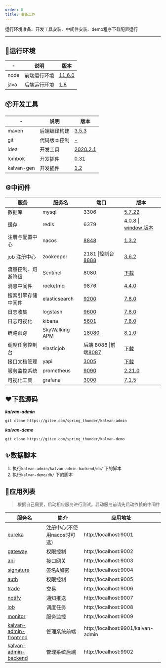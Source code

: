 ```yaml
---
order: 0
title: 准备工作
---
```


运行环境准备、开发工具安装、中间件安装、demo程序下载配置运行

---

## 🚚运行环境

| -    | 说明         | 版本                                                       |
| ---- | ------------ | ---------------------------------------------------------- |
| node | 前端运行环境 | [11.6.0](https://mirrors.huaweicloud.com/nodejs/v11.6.0/)  |
| java | 后端运行环境 | [1.8](https://mirrors.huaweicloud.com/java/jdk/8u171-b11/) |

## 📦开发工具

| -          | 说明         | 版本                                                                          |
| ---------- | ------------ | ----------------------------------------------------------------------------- |
| maven      | 后端编译构建 | [3.5.3](https://mirrors.huaweicloud.com/apache/maven/maven-3/3.5.3/binaries/) |
| git        | 代码版本控制 | [-](https://mirrors.huaweicloud.com/git-for-windows/)                         |
| idea       | 开发工具     | [2020.2.1](https://www.jetbrains.com/idea/download/)                          |
| lombok     | 开发插件     | [0.31](https://plugins.jetbrains.com/plugin/6317-lombok/)                     |
| kalvan-gen | 开发插件     | [1.2](https://plugins.jetbrains.com/plugin/15002-kalvan-gen)                  |

## ⚙中间件

| 服务               | 服务名         | 端口                                                | 版本                                                                                                                                                                              |
| ------------------ | -------------- | --------------------------------------------------- | --------------------------------------------------------------------------------------------------------------------------------------------------------------------------------- |
| 数据库             | mysql          | 3306                                                | [5.7.22](https://mirrors.huaweicloud.com/mysql/Downloads/MySQL-5.7/)                                                                                                              |
| 缓存               | redis          | 6379                                                | [4.0.8](https://mirrors.huaweicloud.com/redis/redis-4.0.8.tar.gz) \| [window 版本](https://github.com/microsoftarchive/redis/releases/download/win-3.2.100/Redis-x64-3.2.100.msi) |
| 注册与配置中心     | nacos          | [8848](http://127.0.0.1:8848/nacos)                 | [1.3.2](https://github.com/alibaba/nacos/releases)                                                                                                                                |
| job 注册中心       | zookeeper      | 2181 \|控制台[8888](http://127.0.0.1:8888/commands) | [3.6.2](https://zookeeper.apache.org/releases.html)                                                                                                                               |
| 流量控制、熔断降级 | Sentinel       | [8080](http://127.0.0.1:8080)                       | [下载](http://edas-public.oss-cn-hangzhou.aliyuncs.com/install_package/demo/sentinel-dashboard.jar)                                                                               |
| 消息中间件         | rocketmq       | 9876                                                | [4.4.0](https://archive.apache.org/dist/rocketmq/4.4.0/rocketmq-all-4.4.0-bin-release.zip)                                                                                        |
| 搜索引擎存储中间件 | elasticsearch  | [9200](http://127.0.0.1:9200)                       | [7.8.0](https://mirrors.huaweicloud.com/elasticsearch/7.8.0/)                                                                                                                     |
| 日志收集           | logstash       | [9600](http://127.0.0.1:9600)                       | [7.8.0](https://mirrors.huaweicloud.com/logstash/7.8.0/)                                                                                                                          |
| 日志可视化         | kibana         | [5601](http://127.0.0.1:5601)                       | [7.8.0](https://mirrors.huaweicloud.com/kibana/7.8.0/)                                                                                                                            |
| 链路跟踪           | SkyWalking APM | [18080](http://127.0.0.1:18080)                     | [8.1.0](https://mirrors.tuna.tsinghua.edu.cn/apache/skywalking/8.1.0/apache-skywalking-apm-es7-8.1.0.tar.gz)                                                                      |
| 调度任务控制台     | elasticjob     | 后端 8088 \|前端[8087](http://127.0.0.1:8087)       | [下载](https://github.com/apache/shardingsphere-elasticjob-ui/tree/master/shardingsphere-elasticjob-lite-ui)                                                                      |
| 接口文档管理       | yapi           | [3005](http://127.0.0.1:3005)                       | [下载](https://gitee.com/mirrors/YApi?_from=gitee_search)                                                                                                                         |
| 服务监控系统       | prometheus     | [9090](http://127.0.0.1:9090)                       | [2.21.0](https://mirrors.tuna.tsinghua.edu.cn/github-release/prometheus/prometheus/2.21.0%20_%202020-09-11/)                                                                      |  |
| 可视化工具         | grafana        | [3000](http://127.0.0.1:3000)                       | [7.1.5](https://mirrors.huaweicloud.com/grafana/7.1.5/)                                                                                                                           |

## ❤下载源码

***kalvan-admin***
```
git clone https://gitee.com/spring_thunder/kalvan-admin
```
***kalvan-demo***
```
git clone https://gitee.com/spring_thunder/kalvan-demo
```

## ✨数据脚本

1. 执行`kalvan-admin/kalvan-admin-backend/db/` 下的脚本
2. 执行`kalvan-demo/db/` 下的脚本


## 🌈️应用列表

> 根据自己需要，启动相应服务进行测试。启动服务前请先启动依赖的中间件
>

| 服务名                                 | 简介      | 应用地址              |
| -------------------------------------- | --------- | --------------------- |
| [eureka](docs/learn/demo-eureka)       | 注册中心(不使用nacos时可选)| http://localhost:9001 |
| [gateway](docs/learn/demo-gateway)     | 权限控制  | http://localhost:9002 |
| [api](docs/learn/demo-api)             | 接口网关  | http://localhost:9003 |
| [signature](docs/learn/demo-signature) | 签名&加密 | http://localhost:9004 |
| [auth](docs/learn/demo-auth)           | 权限控制  | http://localhost:9005 |
| [trade](docs/learn/demo-trade)         | 交易      | http://localhost:9006 |
| [notify](docs/learn/demo-notify)       | 通知推送  | http://localhost:9007 |
| [job](docs/learn/demo-job)             | 调度任务  | http://localhost:9008 |
| [monitor](docs/learn/demo-monitor)     | 服务监控  | http://localhost:9009 |
| [kalvan-admin-frontend](docs/learn/kalvan-admin)| 管理系统前端 | http://localhost:9901/kalvan-admin |
| [kalvan-admin-backend](docs/learn/kalvan-admin)| 管理系统后端 | http://localhost:9902            |

